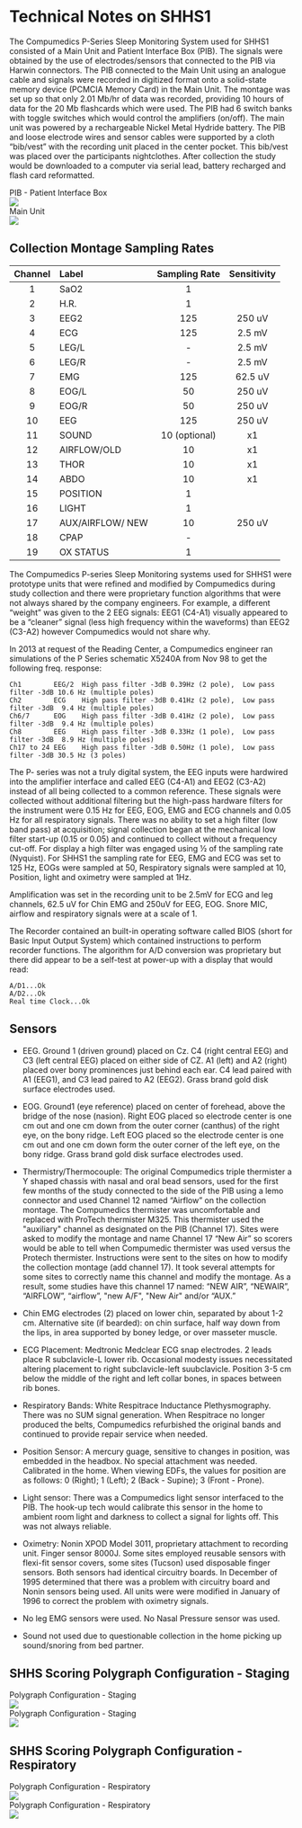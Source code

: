 # Technical Notes on SHHS1

The Compumedics P-Series Sleep Monitoring System used for SHHS1 consisted of a Main Unit and Patient Interface Box (PIB). The signals were obtained by the use of electrodes/sensors that  connected to the PIB via Harwin connectors. The PIB connected to the Main Unit using an analogue cable and  signals were recorded in digitized format onto a solid-state memory device (PCMCIA Memory Card) in the Main Unit. The montage was set up so that only 2.01 Mb/hr of data was recorded, providing 10 hours of data for the 20 Mb flashcards which were used.   The PIB had 6 switch banks with toggle switches which would control the amplifiers (on/off). The main unit was powered by a rechargeable Nickel Metal Hydride battery. The PIB and loose electrode wires and sensor cables were supported by a cloth “bib/vest” with the recording unit placed in the center pocket. This bib/vest was placed over the participants nightclothes. After collection the study would be downloaded to a computer via serial lead, battery recharged and flash card reformatted.

<div class="row">
  <div class="col-xs-12 col-sm-6">
    <div class="panel panel-default">
      <div class="panel-heading">
        <span class="panel-title">PIB - Patient Interface Box</span>
      </div>
      <div class="center">
        <a href=":images_path:/psge/psge01.png?inline=1">
          <img src=":images_path:/psge/psge01.png">
        </a>
      </div>
    </div>
  </div>
  <div class="col-xs-12 col-sm-6">
    <div class="panel panel-default">
      <div class="panel-heading">
        <span class="panel-title">Main Unit</span>
      </div>
      <div class="center">
        <a href=":images_path:/psge/psge02.png?inline=1">
          <img src=":images_path:/psge/psge02.png">
        </a>
      </div>
    </div>
  </div>
</div>

## Collection Montage Sampling Rates

|  Channel  |  Label             |  Sampling Rate   |  Sensitivity  |
|:---------:|:-------------------|:----------------:|:-------------:|
| 1         |  SaO2              |    1             |               |
| 2         |  H.R.              |    1             |               |
| 3         |  EEG2              |  125             |  250  uV      |
| 4         |  ECG               |  125             |   2.5 mV      |
| 5         |  LEG/L             |   -              |   2.5 mV      |
| 6         |  LEG/R             |   -              |   2.5 mV      |
| 7         |  EMG               |  125             |  62.5 uV      |
| 8         |  EOG/L             |   50             |  250  uV      |
| 9         |  EOG/R             |   50             |  250  uV      |
| 10        |  EEG               |  125             |  250  uV      |
| 11        |  SOUND             |   10 (optional)  |       x1      |
| 12        |  AIRFLOW/OLD       |   10             |       x1      |
| 13        |  THOR              |   10             |       x1      |
| 14        |  ABDO              |   10             |       x1      |
| 15        |  POSITION          |    1             |               |
| 16        |  LIGHT             |    1             |               |
| 17        |  AUX/AlRFLOW/ NEW  |   10             |  250 uV       |
| 18        |  CPAP              |   -              |               |
| 19        |  OX STATUS         |    1             |               |



The Compumedics P-series Sleep Monitoring systems used for SHHS1 were prototype units that were refined and modified by Compumedics during study collection and there were  proprietary function algorithms that were not always shared by the company engineers. For example, a different “weight” was given to the 2 EEG signals: EEG1 (C4-A1) visually appeared to be a “cleaner” signal (less high frequency within the waveforms) than EEG2 (C3-A2) however Compumedics would not share why.

In 2013 at request of the Reading Center, a Compumedics engineer ran simulations of the P Series schematic X5240A from Nov 98 to get the following freq. response:

```
Ch1        EEG/2  High pass filter -3dB 0.39Hz (2 pole),  Low pass filter -3dB 10.6 Hz (multiple poles)
Ch2        ECG    High pass filter -3dB 0.41Hz (2 pole),  Low pass filter -3dB  9.4 Hz (multiple poles)
Ch6/7      EOG    High pass filter -3dB 0.41Hz (2 pole),  Low pass filter -3dB  9.4 Hz (multiple poles)
Ch8        EEG    High pass filter -3dB 0.33Hz (1 pole),  Low pass filter -3dB  8.9 Hz (multiple poles)
Ch17 to 24 EEG    High pass filter -3dB 0.50Hz (1 pole),  Low pass filter -3dB 30.5 Hz (3 poles)
```

The P- series was not a truly digital system, the EEG inputs were hardwired into the amplifier interface and called EEG (C4-A1) and EEG2 (C3-A2) instead of all being collected to a common reference.  These signals were collected without additional filtering but the high-pass hardware filters for the instrument were 0.15 Hz for EEG, EOG, EMG and ECG channels and 0.05 Hz for all respiratory signals.  There was no ability to set a high filter (low band pass) at acquisition; signal collection began at the mechanical low filter start-up (0.15 or 0.05) and continued to collect without a frequency cut-off.  For display a high filter was engaged using ½ of the sampling rate (Nyquist).  For SHHS1 the sampling rate for EEG, EMG and ECG was set to 125 Hz,  EOGs were sampled at 50, Respiratory signals were sampled at 10, Position, light and oximetry were sampled at 1Hz.

Amplification was set in the recording unit to be 2.5mV for ECG and leg channels, 62.5 uV for Chin EMG and 250uV for EEG, EOG.  Snore MIC, airflow and respiratory signals were at a scale of 1.

The Recorder contained an built-in operating software called BIOS (short for Basic Input Output System) which contained instructions to perform recorder functions.  The algorithm for A/D conversion was proprietary but there did appear to be a self-test at power-up with a display that would read:

```
A/D1...Ok
A/D2...Ok
Real time Clock...Ok
```

## Sensors

- EEG. Ground 1 (driven ground) placed on Cz.  C4 (right central EEG) and C3 (left central EEG) placed on either side of CZ.  A1 (left) and A2 (right) placed over bony prominences just behind each ear.  C4 lead paired with A1 (EEG1), and C3 lead paired to A2 (EEG2).  Grass brand gold disk surface electrodes used.

- EOG. Ground1 (eye reference) placed on center of forehead, above the bridge of the nose (nasion).  Right EOG placed so electrode center is one cm out and one cm down from the outer corner (canthus) of the right eye, on the bony ridge.  Left EOG placed so the electrode center is one cm out and one cm down form the outer corner of the left eye, on the bony ridge.  Grass brand gold disk surface electrodes  used.

- Thermistry/Thermocouple:  The original Compumedics triple thermister a Y shaped chassis with nasal and oral bead sensors, used for the first few months of the study connected to  the side of the PIB using a lemo connector and used Channel 12 named “Airflow” on the collection montage.   The Compumedics thermister was uncomfortable and replaced with ProTech  thermister M325.  This thermister  used the "auxiliary" channel as designated on the PIB (Channel 17).   Sites were asked to modify the montage and name Channel 17 “New Air” so scorers  would be able to tell when Compumedic thermister was used versus the Protech thermister.   Instructions were sent to the sites on how to modify the collection montage (add channel 17).  It took several attempts for some sites to correctly name this channel and modify the montage.  As a result, some studies have this channel 17 named:   “NEW AIR”, “NEWAIR”, “AIRFLOW”, “airflow”, "new A/F", "New Air" and/or “AUX.”

- Chin EMG electrodes (2) placed on lower chin, separated by about 1-2 cm.  Alternative site (if bearded): on chin surface, half way down from the lips, in area supported by boney ledge, or over masseter muscle.

- ECG Placement: Medtronic Medclear ECG snap electrodes.  2 leads place R subclavicle-L lower rib. Occasional modesty issues necessitated altering placement to right subclavicle-left suubclavicle.  Position 3-5 cm below the middle of the right and left collar bones, in spaces between rib bones.

- Respiratory Bands:  White Respitrace Inductance Plethysmography.  There was no SUM signal generation.  When Respitrace no longer produced the belts, Compumedics refurbished the original bands and continued to provide repair service when needed.

- Position Sensor:  A mercury guage, sensitive to changes in position, was embedded in the headbox.  No special attachment was needed.  Calibrated in the home. When viewing EDFs, the values for position are as follows: 0 (Right); 1 (Left); 2 (Back - Supine); 3 (Front - Prone).

- Light sensor:  There was a Compumedics light sensor interfaced to the PIB.  The hook-up tech would calibrate this sensor in the home to ambient room light and darkness to collect a signal for lights off.  This was not always reliable.

- Oximetry:  Nonin XPOD Model 3011, proprietary attachment to recording unit.  Finger sensor 8000J. Some sites employed reusable sensors with flexi-fit sensor covers, some sites (Tucson) used disposable finger sensors.  Both sensors had identical circuitry boards.  In December of 1995 determined that there was a problem with circuitry board and Nonin sensors being used.  All units were were modified in January of 1996 to correct the problem with oximetry signals.

- No leg EMG sensors were used.   No Nasal Pressure sensor was used.

- Sound not used due to questionable collection in the home picking up sound/snoring from bed partner.

## SHHS Scoring Polygraph Configuration - Staging

<div class="row">
  <div class="col-xs-12 col-sm-6">
    <div class="panel panel-default">
      <div class="panel-heading">
        <span class="panel-title">Polygraph Configuration - Staging</span>
      </div>
      <div class="center">
        <a href=":images_path:/psge/psge03.png?inline=1">
          <img src=":images_path:/psge/psge03.png">
        </a>
      </div>
    </div>
  </div>
  <div class="col-xs-12 col-sm-6">
    <div class="panel panel-default">
      <div class="panel-heading">
        <span class="panel-title">Polygraph Configuration - Staging</span>
      </div>
      <div class="center">
        <a href=":images_path:/psge/psge04.png?inline=1">
          <img src=":images_path:/psge/psge04.png">
        </a>
      </div>
    </div>
  </div>
</div>

## SHHS Scoring Polygraph Configuration - Respiratory


<div class="row">
  <div class="col-xs-12 col-sm-6">
    <div class="panel panel-default">
      <div class="panel-heading">
        <span class="panel-title">Polygraph Configuration - Respiratory</span>
      </div>
      <div class="center">
        <a href=":images_path:/psge/psge05.png?inline=1">
          <img src=":images_path:/psge/psge05.png">
        </a>
      </div>
    </div>
  </div>
  <div class="col-xs-12 col-sm-6">
    <div class="panel panel-default">
      <div class="panel-heading">
        <span class="panel-title">Polygraph Configuration - Respiratory</span>
      </div>
      <div class="center">
        <a href=":images_path:/psge/psge06.png?inline=1">
          <img src=":images_path:/psge/psge06.png">
        </a>
      </div>
    </div>
  </div>
</div>
